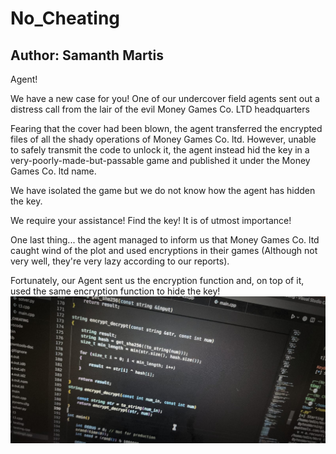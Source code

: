 # No_Cheating

## Author: Samanth Martis

Agent!

We have a new case for you! One of our undercover field agents sent out a distress call from the lair of the evil Money Games Co. LTD headquarters

Fearing that the cover had been blown, the agent transferred the encrypted files of all the shady operations of Money Games Co. ltd. However, unable to safely transmit the code to unlock it, the agent instead hid the key in a very-poorly-made-but-passable game and published it under the Money Games Co. ltd name.

We have isolated the game but we do not know how the agent has hidden the key.

We require your assistance!
Find the key! It is of utmost importance!

One last thing... the agent managed to inform us that Money Games Co. ltd caught wind of the plot and used encryptions in their games (Although not very well, they're very lazy according to our reports).

Fortunately, our Agent sent us the encryption function and, on top of it, used the same encryption function to hide the key!
![Agents's transmitted](./IMG-20241204-WA0005.jpg)

